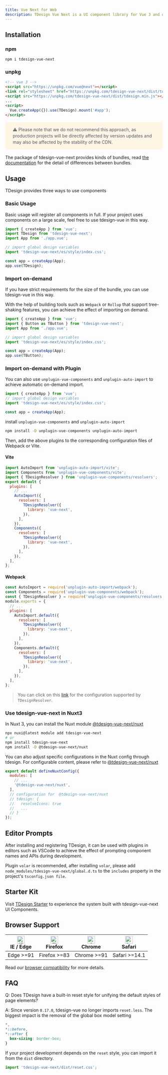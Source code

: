 ```yaml
---
title: Vue Next for Web
description: TDesign Vue Next is a UI component library for Vue 3 and desktop application.
---
```


## Installation

### npm

```shell
npm i tdesign-vue-next
```

### unpkg

```html
<!-- vue 3 -->
<script src="https://unpkg.com/vue@next"></script>
<link rel="stylesheet" href="https://unpkg.com/tdesign-vue-next/dist/tdesign.min.css" />
<script src="https://unpkg.com/tdesign-vue-next/dist/tdesign.min.js"></script>
...
<script>
  Vue.createApp({}).use(TDesign).mount('#app');
</script>
```

<div style="background: #fff5e4; display: flex; align-items: center; line-height: 20px; padding: 14px 24px; border-radius: 3px; color: #555a65;margin:16px 0">
   ⚠️ Please note that we do not recommend this approach, as production projects will be directly affected by version updates and may also be affected by the stability of the CDN.
</div>

The package of tdesign-vue-next provides kinds of bundles, read [the documentation](https://github.com/Tencent/tdesign/blob/main/docs/develop-install.md) for the detail of differences between bundles.

## Usage

TDesign provides three ways to use components

### Basic Usage

Basic usage will register all components in full. If your project uses components on a large scale, feel free to use tdesign-vue in this way.

```js
import { createApp } from 'vue';
import TDesign from 'tdesign-vue-next';
import App from './app.vue';

// import global design variables
import 'tdesign-vue-next/es/style/index.css';

const app = createApp(App);
app.use(TDesign);
```

### Import on-demand

If you have strict requirements for the size of the bundle, you can use tdesign-vue in this way.

With the help of building tools such as `Webpack` or `Rollup` that support tree-shaking features, you can achieve the effect of importing on demand.

```js
import { createApp } from 'vue';
import { Button as TButton } from 'tdesign-vue-next';
import App from './app.vue';

// import global design variables
import 'tdesign-vue-next/es/style/index.css';

const app = createApp(App);
app.use(TButton);
```

### Import on-demand with Plugin

You can also use `unplugin-vue-components` and `unplugin-auto-import` to achieve automatic on-demand import.

```js
import { createApp } from 'vue';
// import global design variables
import 'tdesign-vue-next/es/style/index.css';

const app = createApp(App);
```

install `unplugin-vue-components` and `unplugin-auto-import`

```bash
npm install -D unplugin-vue-components unplugin-auto-import
```

Then, add the above plugins to the corresponding configuration files of Webpack or Vite.

#### Vite

```js
import AutoImport from 'unplugin-auto-import/vite';
import Components from 'unplugin-vue-components/vite';
import { TDesignResolver } from 'unplugin-vue-components/resolvers';
export default {
  plugins: [
    // ...
    AutoImport({
      resolvers: [
        TDesignResolver({
          library: 'vue-next',
        }),
      ],
    }),
    Components({
      resolvers: [
        TDesignResolver({
          library: 'vue-next',
        }),
      ],
    }),
  ],
};
```

#### Webpack

```js
const AutoImport = require('unplugin-auto-import/webpack');
const Components = require('unplugin-vue-components/webpack');
const { TDesignResolver } = require('unplugin-vue-components/resolvers');
module.exports = {
  // ...
  plugins: [
    AutoImport.default({
      resolvers: [
        TDesignResolver({
          library: 'vue-next',
        }),
      ],
    }),
    Components.default({
      resolvers: [
        TDesignResolver({
          library: 'vue-next',
        }),
      ],
    }),
  ],
};
```

> You can click on this [link](https://github.com/antfu/unplugin-vue-components/blob/main/src/core/resolvers/tdesign.ts#L4) for the configuration supported by `TDesignResolver`.

### Use tdesign-vue-next in Nuxt3

In Nuxt 3, you can install the Nuxt module [@tdesign-vue-next/nuxt](https://nuxt.com/modules/tdesign-vue-next)

```bash
npx nuxi@latest module add tdesign-vue-next
# or
npm install tdesign-vue-next
npm install -D @tdesign-vue-next/nuxt
```

You can also adjust specific configurations in the Nuxt config through tdesign. For configurable content, please refer to [@tdesign-vue-next/nuxt](https://www.npmjs.com/package/@tdesign-vue-next/nuxt)

```js
export default defineNuxtConfig({
  modules: [
    // ...
    '@tdesign-vue-next/nuxt',
  ],
  // configuration for  @tdesign-vue-next/nuxt
  // tdesign: {
  //   resolveIcons: true
  //   ...
  // }
});
```

## Editor Prompts

After installing and registering TDesign, it can be used with plugins in editors such as VSCode to achieve the effect of prompting component names and APIs during development.

Plugin `volar` is recommended, after installing `volar`, please add `node_modules/tdesign-vue-next/global.d.ts` to the `includes` property in the project's `tsconfig.json file`.

## Starter Kit

Visit [TDesign Starter](https://tdesign.tencent.com/starter/vue-next/) to experience the system built with tdesign-vue-next UI Components.

## Browser Support

| [<img src="https://raw.githubusercontent.com/alrra/browser-logos/master/src/edge/edge_48x48.png" alt="IE / Edge" width="24px" height="24px" />](http://godban.github.io/browsers-support-badges/)<br/> IE / Edge | [<img src="https://raw.githubusercontent.com/alrra/browser-logos/master/src/firefox/firefox_48x48.png" alt="Firefox" width="24px" height="24px" />](http://godban.github.io/browsers-support-badges/)<br/>Firefox | [<img src="https://raw.githubusercontent.com/alrra/browser-logos/master/src/chrome/chrome_48x48.png" alt="Chrome" width="24px" height="24px" />](http://godban.github.io/browsers-support-badges/)<br/>Chrome | [<img src="https://raw.githubusercontent.com/alrra/browser-logos/master/src/safari/safari_48x48.png" alt="Safari" width="24px" height="24px" />](http://godban.github.io/browsers-support-badges/)<br/>Safari |
| ---------------------------------------------------------------------------------------------------------------------------------------------------------------------------------------------------------------- | ----------------------------------------------------------------------------------------------------------------------------------------------------------------------------------------------------------------- | ------------------------------------------------------------------------------------------------------------------------------------------------------------------------------------------------------------- | ------------------------------------------------------------------------------------------------------------------------------------------------------------------------------------------------------------- |
| Edge >=91                                                                                                                                                                                                        | Firefox >=83                                                                                                                                                                                                      | Chrome >=91                                                                                                                                                                                                   | Safari >=14.1                                                                                                                                                                                                 |

Read our [browser compatibility](https://github.com/Tencent/tdesign/wiki/Browser-Compatibility) for more details.

## FAQ

Q: Does TDesign have a built-in reset style for unifying the default styles of page elements?

A: Since version `0.17.0`, tdesign-vue no longer imports `reset.less`. The biggest impact is the removal of the global box model setting

```css
*,
*::before,
*::after {
  box-sizing: border-box;
}
```

If your project development depends on the `reset` style, you can import it from the `dist` directory.

```js
import 'tdesign-vue-next/dist/reset.css';
```
